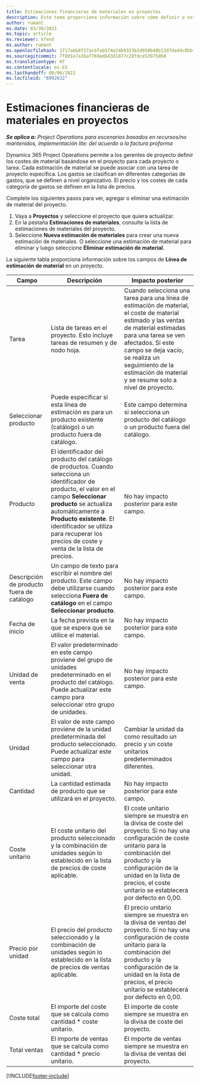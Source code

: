 ```yaml
---
title: Estimaciones financieras de materiales en proyectos
description: Este tema proporciona información sobre cómo definir o estimar materiales basándose en el proyecto.
author: rumant
ms.date: 03/30/2021
ms.topic: article
ms.reviewer: kfend
ms.author: rumant
ms.openlocfilehash: 1717abb8f37acb7ab5f4e24b9323b3d958b40b13d7da44c0bbfa88eea28b99ef
ms.sourcegitcommit: 7f8d1e7a16af769adb43d1877c28fdce53975db8
ms.translationtype: HT
ms.contentlocale: es-ES
ms.lasthandoff: 08/06/2021
ms.locfileid: "6992632"
---
```

# <a name="financial-estimates-for-materials-on-projects"></a>Estimaciones financieras de materiales en proyectos

_**Se aplica a:** Project Operations para escenarios basados en recursos/no mantenidos, implementación lite: del acuerdo a la factura proforma_

Dynamics 365 Project Operations permite a los gerentes de proyecto definir los costes de material basándose en el proyecto para cada proyecto o tarea. Cada estimación de material se puede asociar con una tarea de proyecto específica. Los gastos se clasifican en diferentes categorías de gastos, que se definen a nivel organizativo. El precio y los costes de cada categoría de gastos se definen en la lista de precios. 

Complete los siguientes pasos para ver, agregar o eliminar una estimación de material del proyecto.

1. Vaya a **Proyectos** y seleccione el proyecto que quiera actualizar.
2. En la pestaña **Estimaciones de materiales**, consulte la lista de estimaciones de materiales del proyecto.
3. Seleccione **Nueva estimación de materiales** para crear una nueva estimación de materiales. O seleccione una estimación de material para eliminar y luego seleccione **Eliminar estimación de material**.

La siguiente tabla proporciona información sobre los campos de **Línea de estimación de material** en un proyecto. 

| **Campo** | **Descripción** | **Impacto posterior** |
| --- | --- | --- |
| Tarea | Lista de tareas en el proyecto. Esto incluye tareas de resumen y de nodo hoja. | Cuando selecciona una tarea para una línea de estimación de material, el coste de material estimado y las ventas de material estimadas para una tarea se ven afectados. Si este campo se deja vacío, se realiza un seguimiento de la estimación de material y se resume solo a nivel de proyecto. |
| Seleccionar producto |  Puede especificar si esta línea de estimación es para un producto existente (catálogo) o un producto fuera de catálogo. | Este campo determina si selecciona un producto del catálogo o un producto fuera del catálogo. |
| Producto | El identificador del producto del catálogo de productos. Cuando selecciona un identificador de producto, el valor en el campo **Seleccionar producto** se actualiza automáticamente a **Producto existente**. El identificador se utiliza para recuperar los precios de coste y venta de la lista de precios. | No hay impacto posterior para este campo. |
| Descripción de producto fuera de catálogo | Un campo de texto para escribir el nombre del producto. Este campo debe utilizarse cuando selecciona **Fuera de catálogo** en el campo **Seleccionar producto**.| No hay impacto posterior para este campo. |
| Fecha de inicio | La fecha prevista en la que se espera que se utilice el material. | No hay impacto posterior para este campo. |
| Unidad de venta | El valor predeterminado en este campo proviene del grupo de unidades predeterminado en el producto del catálogo. Puede actualizar este campo para seleccionar otro grupo de unidades. | No hay impacto posterior para este campo. |
| Unidad | El valor de este campo proviene de la unidad predeterminada del producto seleccionado. Puede actualizar este campo para seleccionar otra unidad. | Cambiar la unidad da como resultado un precio y un coste unitarios predeterminados diferentes. |
| Cantidad | La cantidad estimada de producto que se utilizará en el proyecto. | No hay impacto posterior para este campo. |
| Coste unitario | El coste unitario del producto seleccionado y la combinación de unidades según lo establecido en la lista de precios de coste aplicable. | El coste unitario siempre se muestra en la divisa de coste del proyecto. Si no hay una configuración de coste unitario para la combinación del producto y la configuración de la unidad en la lista de precios, el coste unitario se establecerá por defecto en 0,00. |
| Precio por unidad | El precio del producto seleccionado y la combinación de unidades según lo establecido en la lista de precios de ventas aplicable. | El precio unitario siempre se muestra en la divisa de ventas del proyecto. Si no hay una configuración de coste unitario para la combinación del producto y la configuración de la unidad en la lista de precios, el precio unitario se establecerá por defecto en 0,00.|
| Coste total | El importe del coste que se calcula como cantidad \* coste unitario.| El importe de coste siempre se muestra en la divisa de coste del proyecto. |
| Total ventas | El importe de ventas que se calcula como cantidad \* precio unitario. | El importe de ventas siempre se muestra en la divisa de ventas del proyecto. |


[!INCLUDE[footer-include](../includes/footer-banner.md)]
